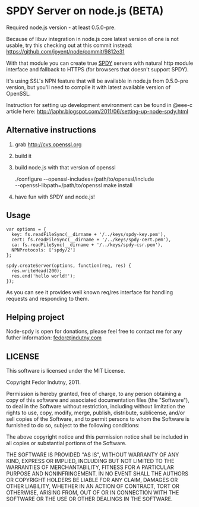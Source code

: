 # SPDY Server on node.js (BETA)

Required node.js version - at least 0.5.0-pre.

Because of libuv integration in node.js core latest version of one is not usable, try this checking out at this commit instead: https://github.com/joyent/node/commit/9812e31

With that module you can create true [SPDY](http://www.chromium.org/spdy) servers with natural http module interface and fallback to HTTPS (for browsers that doesn't support SPDY).

It's using SSL's NPN feature that will be available in node.js from 0.5.0-pre version, but you'll need to compile it with latest available version of OpenSSL.

Instruction for setting up development environment can be found in @eee-c article here: http://japhr.blogspot.com/2011/06/setting-up-node-spdy.html

## Alternative instructions

1. grab http://cvs.openssl.org
2. build it
3. build node.js with that version of openssl

    ./configure --openssl-includes=/path/to/openssl/include \
                --openssl-libpath=/path/to/openssl
    make install

4. have fun with SPDY and node.js! 

## Usage

    var options = {
      key: fs.readFileSync(__dirname + '/../keys/spdy-key.pem'),
      cert: fs.readFileSync(__dirname + '/../keys/spdy-cert.pem'),
      ca: fs.readFileSync(__dirname + '/../keys/spdy-csr.pem'),
      NPNProtocols: ['spdy/2']
    };

    spdy.createServer(options, function(req, res) {
      res.writeHead(200);
      res.end('hello world!');
    });

As you can see it provides well known req/res interface for handling requests
and responding to them.

## Helping project

Node-spdy is open for donations, please feel free to contact me for any futher information: fedor@indutny.com

## LICENSE

This software is licensed under the MIT License.

Copyright Fedor Indutny, 2011.

Permission is hereby granted, free of charge, to any person obtaining a
copy of this software and associated documentation files (the
"Software"), to deal in the Software without restriction, including
without limitation the rights to use, copy, modify, merge, publish,
distribute, sublicense, and/or sell copies of the Software, and to permit
persons to whom the Software is furnished to do so, subject to the
following conditions:

The above copyright notice and this permission notice shall be included
in all copies or substantial portions of the Software.

THE SOFTWARE IS PROVIDED "AS IS", WITHOUT WARRANTY OF ANY KIND, EXPRESS
OR IMPLIED, INCLUDING BUT NOT LIMITED TO THE WARRANTIES OF
MERCHANTABILITY, FITNESS FOR A PARTICULAR PURPOSE AND NONINFRINGEMENT. IN
NO EVENT SHALL THE AUTHORS OR COPYRIGHT HOLDERS BE LIABLE FOR ANY CLAIM,
DAMAGES OR OTHER LIABILITY, WHETHER IN AN ACTION OF CONTRACT, TORT OR
OTHERWISE, ARISING FROM, OUT OF OR IN CONNECTION WITH THE SOFTWARE OR THE
USE OR OTHER DEALINGS IN THE SOFTWARE.


